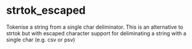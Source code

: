 # strtok_escaped
Tokenise a string from a single char deliminator. This is an alternative to strtok but with escaped character support for deliminating a string with a single char (e.g. csv or psv) 
